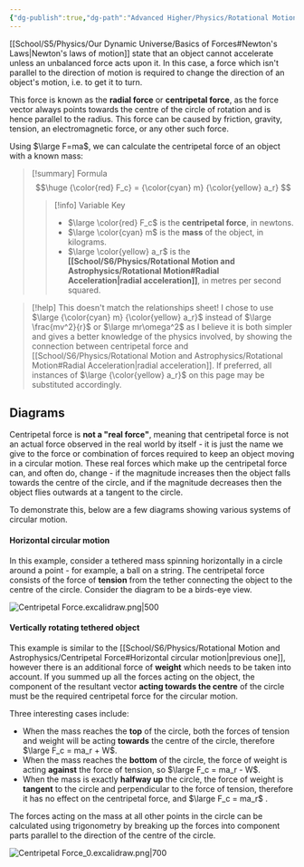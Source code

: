 ```yaml
---
{"dg-publish":true,"dg-path":"Advanced Higher/Physics/Rotational Motion and Astrophysics/Centripetal Force.md","dg-permalink":"physics/centripetal-force","permalink":"/physics/centripetal-force/","created":"","updated":""}
---
```


[[School/S5/Physics/Our Dynamic Universe/Basics of Forces#Newton's Laws\|Newton's laws of motion]] state that an object cannot accelerate unless an unbalanced force acts upon it. In this case, a force which isn't parallel to the direction of motion is required to change the direction of an object's motion, i.e. to get it to turn.

This force is known as the **radial force** or **centripetal force**, as the force vector always points towards the centre of the circle of rotation and is hence parallel to the radius. This force can be caused by friction, gravity, tension, an electromagnetic force, or any other such force.

Using $\large F=ma$, we can calculate the centripetal force of an object with a known mass:

> [!summary] Formula
> $$\huge
> {\color{red} F_c} = {\color{cyan} m} {\color{yellow} a_r}
> $$
> > [!info] Variable Key
> > - $\large \color{red} F_c$ is the **centripetal force**, in newtons.
> > - $\large \color{cyan} m$ is the **mass** of the object, in kilograms.
> > - $\large \color{yellow} a_r$ is the **[[School/S6/Physics/Rotational Motion and Astrophysics/Rotational Motion#Radial Acceleration\|radial acceleration]]**, in metres per second squared.

> [!help] This doesn't match the relationships sheet!
> I chose to use $\large {\color{cyan} m} {\color{yellow} a_r}$ instead of $\large \frac{mv^2}{r}$ or $\large mr\omega^2$ as I believe it is both simpler and gives a better knowledge of the physics involved, by showing the connection between centripetal force and [[School/S6/Physics/Rotational Motion and Astrophysics/Rotational Motion#Radial Acceleration\|radial acceleration]]. If preferred, all instances of $\large {\color{yellow} a_r}$ on this page may be substituted accordingly.

## Diagrams
Centripetal force is **not a "real force"**, meaning that centripetal force is not an actual force observed in the real world by itself - it is just the name we give to the force or combination of forces required to keep an object moving in a circular motion. These real forces which make up the centripetal force can, and often do, change - if the magnitude increases then the object falls towards the centre of the circle, and if the magnitude decreases then the object flies outwards at a tangent to the circle.

To demonstrate this, below are a few diagrams showing various systems of circular motion.

#### Horizontal circular motion
In this example, consider a tethered mass spinning horizontally in a circle around a point - for example, a ball on a string. The centripetal force consists of the force of **tension** from the tether connecting the object to the centre of the circle. Consider the diagram to be a birds-eye view.

![Centripetal Force.excalidraw.png|500](/img/user/!%20Obsidian/Excalidraw/Centripetal%20Force.excalidraw.png)

#### Vertically rotating tethered object
This example is similar to the [[School/S6/Physics/Rotational Motion and Astrophysics/Centripetal Force#Horizontal circular motion\|previous one]], however there is an additional force of **weight** which needs to be taken into account. If you summed up all the forces acting on the object, the component of the resultant vector **acting towards the centre** of the circle must be the required centripetal force for the circular motion.

Three interesting cases include:

- When the mass reaches the **top** of the circle, both the forces of tension and weight will be acting **towards** the centre of the circle, therefore $\large F_c = ma_r + W$.
- When the mass reaches the **bottom** of the circle, the force of weight is acting **against** the force of tension, so $\large F_c = ma_r - W$.
- When the mass is exactly **halfway up** the circle, the force of weight is **tangent** to the circle and perpendicular to the force of tension, therefore it has no effect on the centripetal force, and $\large F_c = ma_r$ .

The forces acting on the mass at all other points in the circle can be calculated using trigonometry by breaking up the forces into component parts parallel to the direction of the centre of the circle.

![Centripetal Force_0.excalidraw.png|700](/img/user/!%20Obsidian/Excalidraw/Centripetal%20Force_0.excalidraw.png)